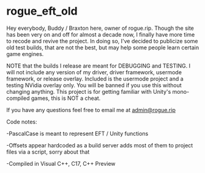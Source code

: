 # rogue_eft_old

Hey everybody, Buddy / Braxton here, owner of rogue.rip.
Though the site has been very on and off for almost a decade now, I finally have more time to recode and revive the project.
In doing so, I've decided to publicize some old test builds, that are not the best, but may help some people learn certain game engines. 

NOTE that the builds I release are meant for DEBUGGING and TESTING.
I will not include any version of my driver, driver framework, usermode framework, or release overlay.
Included is the usermode project and a testing NVidia overlay only.
You will be banned if you use this without changing anything.
This project is for getting familiar with Unity's mono-compiled games, this is NOT a cheat.

If you have any questions feel free to email me at admin@rogue.rip

Code notes:

-PascalCase is meant to represent EFT / Unity functions

-Offsets appear hardcoded as a build server adds most of them to project files via a script, sorry about that

-Compiled in Visual C++, C17, C++ Preview
